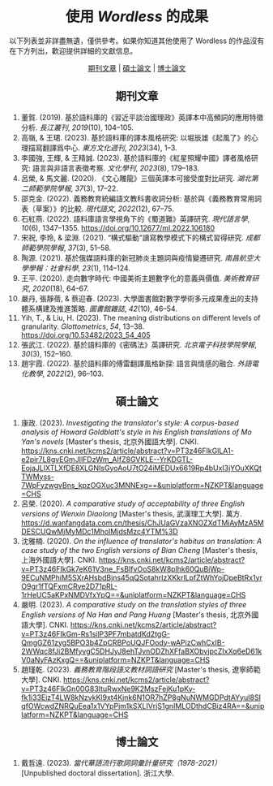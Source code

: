 <!--
# Wordless: README - Works Using Wordless - Chinese (Traditional)
# Copyright (C) 2018-2023  Ye Lei (叶磊)
#
# This program is free software: you can redistribute it and/or modify
# it under the terms of the GNU General Public License as published by
# the Free Software Foundation, either version 3 of the License, or
# (at your option) any later version.
#
# This program is distributed in the hope that it will be useful,
# but WITHOUT ANY WARRANTY; without even the implied warranty of
# MERCHANTABILITY or FITNESS FOR A PARTICULAR PURPOSE.  See the
# GNU General Public License for more details.
#
# You should have received a copy of the GNU General Public License
# along with this program.  If not, see <http://www.gnu.org/licenses/>.
-->

<div align="center"><h1>使用 <i>Wordless</i> 的成果</h1></div>

以下列表並非詳盡無遺，僅供參考。如果你知道其他使用了 Wordless 的作品沒有在下方列出，歡迎提供詳細的文獻信息。<br>

<div align="center">
    <a href="https://github.com/BLKSerene/Wordless/blob/main/doc/trs/zho_tw/WORKS_USING_WORDLESS.md#期刊文章">期刊文章</a> | <a href="https://github.com/BLKSerene/Wordless/blob/main/doc/trs/zho_tw/WORKS_USING_WORDLESS.md#碩士論文">碩士論文</a> | <a href="https://github.com/BLKSerene/Wordless/blob/main/doc/trs/zho_tw/WORKS_USING_WORDLESS.md#博士論文">博士論文</a>
</div>

<div align="center"><h2>期刊文章</h2></div>

1. 董賀. (2019). 基於語料庫的《習近平談治國理政》英譯本中高頻詞的應用特徵分析. *長江叢刊*, *2019*(10), 104–105.
1. 高嶺, & 王珺. (2023). 基於語料庫的譯本風格研究: 以堀辰雄《起風了》的心理描寫翻譯爲中心. *東方文化週刊*, *2023*(34), 1–3.
1. 李國強, 王輝, & 王精誠. (2023). 基於語料庫的《紅星照耀中國》譯者風格研究: 語言與非語言表徵考察. *文化學刊*, *2023*(8), 179–183.
1. 呂榮, & 馬文麗. (2020). 《文心雕龍》三個英譯本可接受度對比研究. *湖北第二師範學院學報*, *37*(3), 17–22.
1. 邵克金. (2022). 義務教育統編語文教科書收詞分析: 基於與《義務教育常用詞表（草案）》的比較. *現代語文*, *2022*(12), 67–75.
1. 石紅燕. (2022). 語料庫語言學視角下的《蜀道難》英譯研究. *現代語言學*, *10*(6), 1347–1355. https://doi.org/10.12677/ml.2022.106180
1. 宋祝, 李玲, & 梁淵. (2021). “構式驅動”讀寫教學模式下的構式習得研究. *成都師範學院學報*, *37*(3), 51–58.
1. 陶源. (2021). 基於俄媒語料庫的新冠肺炎主題詞與疫情變遷研究. *南昌航空大學學報：社會科學*, *23*(1), 114–124.
1. 王平. (2020). 走向數字時代: 中國美術主題數字化的意義與價值. *美術教育研究*, *2020*(18), 64–67.
1. 嚴丹, 張靜蓓, & 蔡迎春. (2023). 大學圖書館對數字學術多元成果產出的支持體系構建及推進策略. *圖書館雜誌*, *42*(10), 46–54.
1. Yih, T., & Liu, H. (2023). The meaning distributions on different levels of granularity. *Glottometrics*, *54*, 13–38. https://doi.org/10.53482/2023_54_405
1. 張武江. (2022). 基於語料庫的《密碼法》英譯研究. *北京電子科技學院學報*, *30*(3), 152–160.
1. 趙宇霞. (2022). 基於語料庫的傅雷翻譯風格新探: 語言與情感的融合. *外語電化教學*, *2022*(2), 96–103.

<div align="center"><h2>碩士論文</h2></div>

1. 康政. (2023). *Investigating the translator's style: A corpus-based analysis of Howard Goldblatt's style in his English translations of Mo Yan's novels* [Master's thesis, 北京外國語大學]. CNKI. https://kns.cnki.net/kcms2/article/abstract?v=PT3z46FIkGlLA1-e2pir7L8gvEGmJIlFDzWm_AIfZ8GVKLE--YrKDGTL-EojaJLlXTLXfDE8XLGNIsGyoAoU7tO24iMEDUx6619Rp4bUxI3jYOuXKQtTWMyss-7WpFyzwgvBns_kpzOGXuc3MNNExg==&uniplatform=NZKPT&language=CHS
1. 呂榮. (2020). *A comparative study of acceptability of three English versions of Wenxin Diaolong* [Master's thesis, 武漢理工大學]. 萬方. https://d.wanfangdata.com.cn/thesis/ChJUaGVzaXNOZXdTMjAyMzA5MDESCUQwMjMyMDc1MhoIMjdsMzc4YTM%3D
1. 沈雅楠. (2020). *On the influence of translator's habitus on translation: A case study of the two English versions of Bian Cheng* [Master's thesis, 上海外國語大學]. CNKI. https://kns.cnki.net/kcms2/article/abstract?v=PT3z46FIkGk7eK61V3ne_FsBIfvOoS8kW8plhk60QuBjWp-9ECuNMPhiM5SXrAHsbdBjns45qQSotahrIzXKkrlLpfZtWhYojDpeBtRx1yrO9gr1fTQFxmCRye2D71pRL-1rHeUC5aKPxNMDVfxYpQ==&uniplatform=NZKPT&language=CHS
1. 嚴明. (2023). *A comparative study on the translation styles of three English versions of Na Han and Pang Huang* [Master's thesis, 北京外國語大學]. CNKI. https://kns.cnki.net/kcms2/article/abstract?v=PT3z46FIkGm-Rs1silP3PF7mbatdKd2tgG-QmgGZ61zyg5BPO3b4ZpCRBPoUQJFOody-wAPizCwhCxIB-2WWqc8fJi2BMfyvgC5DHJyJ8ehTJvnODZhXFfaBXObvjpcZIxXq6eD61kV0aNyFAzKxgQ==&uniplatform=NZKPT&language=CHS
1. 趙瑾乾. (2023). *義務教育階段語文教材詞語研究* [Master's thesis, 遼寧師範大學]. CNKI. https://kns.cnki.net/kcms2/article/abstract?v=PT3z46FIkGn00G83ItuRwxNe9K2MszFejKu1pKy-fk1i33EizT4LW8kNzvkKl9xt4Kjnk6N1OR7hZP8gNuNWMGDPdtAYyuI8SIqfOWcwdZNRQuEea1x1VYpPjm1kSXLIVrjS1gnIMLODthdCBiz4RA==&uniplatform=NZKPT&language=CHS


<div align="center"><h2>博士論文</h2></div>

1. 戴哲遠. (2023). *當代華語流行歌詞詞彙計量研究（1978-2021）* [Unpublished doctoral dissertation]. 浙江大學.
